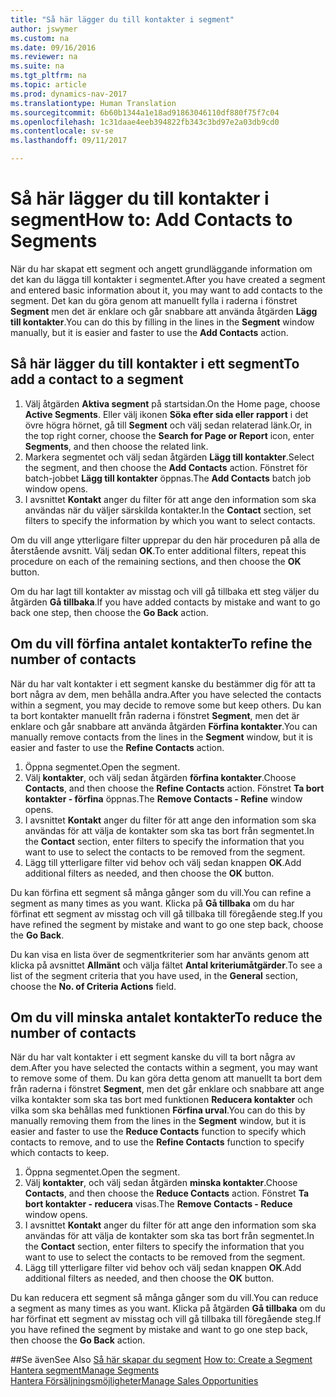 ```yaml
---
title: "Så här lägger du till kontakter i segment"
author: jswymer
ms.custom: na
ms.date: 09/16/2016
ms.reviewer: na
ms.suite: na
ms.tgt_pltfrm: na
ms.topic: article
ms.prod: dynamics-nav-2017
ms.translationtype: Human Translation
ms.sourcegitcommit: 6b60b1344a1e18ad91863046110df880f75f7c04
ms.openlocfilehash: 1c31daae4eeb394822fb343c3bd97e2a03db9cd0
ms.contentlocale: sv-se
ms.lasthandoff: 09/11/2017

---
```

# <a name="how-to-add-contacts-to-segments"></a><span data-ttu-id="5a40d-102">Så här lägger du till kontakter i segment</span><span class="sxs-lookup"><span data-stu-id="5a40d-102">How to: Add Contacts to Segments</span></span>
<span data-ttu-id="5a40d-103">När du har skapat ett segment och angett grundläggande information om det kan du lägga till kontakter i segmentet.</span><span class="sxs-lookup"><span data-stu-id="5a40d-103">After you have created a segment and entered basic information about it, you may want to add contacts to the segment.</span></span> <span data-ttu-id="5a40d-104">Det kan du göra genom att manuellt fylla i raderna i fönstret **Segment** men det är enklare och går snabbare att använda åtgärden **Lägg till kontakter**.</span><span class="sxs-lookup"><span data-stu-id="5a40d-104">You can do this by filling in the lines in the **Segment** window manually, but it is easier and faster to use the **Add Contacts** action.</span></span>

## <a name="to-add-a-contact-to-a-segment"></a><span data-ttu-id="5a40d-105">Så här lägger du till kontakter i ett segment</span><span class="sxs-lookup"><span data-stu-id="5a40d-105">To add a contact to a segment</span></span>
1. <span data-ttu-id="5a40d-106">Välj åtgärden **Aktiva segment** på startsidan.</span><span class="sxs-lookup"><span data-stu-id="5a40d-106">On the Home page, choose **Active Segments**.</span></span> <span data-ttu-id="5a40d-107">Eller välj ikonen **Söka efter sida eller rapport** i det övre högra hörnet, gå till **Segment** och välj sedan relaterad länk.</span><span class="sxs-lookup"><span data-stu-id="5a40d-107">Or, in the top right corner, choose the **Search for Page or Report** icon, enter **Segments**, and then choose the related link.</span></span>  
2. <span data-ttu-id="5a40d-108">Markera segmentet och välj sedan åtgärden **Lägg till kontakter**.</span><span class="sxs-lookup"><span data-stu-id="5a40d-108">Select the segment, and then choose the **Add Contacts** action.</span></span> <span data-ttu-id="5a40d-109">Fönstret för batch-jobbet **Lägg till kontakter** öppnas.</span><span class="sxs-lookup"><span data-stu-id="5a40d-109">The **Add Contacts** batch job window opens.</span></span>
3. <span data-ttu-id="5a40d-110">I avsnittet **Kontakt** anger du filter för att ange den information som ska användas när du väljer särskilda kontakter.</span><span class="sxs-lookup"><span data-stu-id="5a40d-110">In the **Contact** section, set filters to specify the information by which you want to select contacts.</span></span>

<span data-ttu-id="5a40d-111">Om du vill ange ytterligare filter upprepar du den här proceduren på alla de återstående avsnitt. Välj sedan **OK**.</span><span class="sxs-lookup"><span data-stu-id="5a40d-111">To enter additional filters, repeat this procedure on each of the remaining sections, and then choose the **OK** button.</span></span>

<span data-ttu-id="5a40d-112">Om du har lagt till kontakter av misstag och vill gå tillbaka ett steg väljer du åtgärden **Gå tillbaka**.</span><span class="sxs-lookup"><span data-stu-id="5a40d-112">If you have added contacts by mistake and want to go back one step, then choose the **Go Back** action.</span></span>

## <a name="to-refine-the-number-of-contacts"></a><span data-ttu-id="5a40d-113">Om du vill förfina antalet kontakter</span><span class="sxs-lookup"><span data-stu-id="5a40d-113">To refine the number of contacts</span></span>
<span data-ttu-id="5a40d-114">När du har valt kontakter i ett segment kanske du bestämmer dig för att ta bort några av dem, men behålla andra.</span><span class="sxs-lookup"><span data-stu-id="5a40d-114">After you have selected the contacts within a segment, you may decide to remove some but keep others.</span></span> <span data-ttu-id="5a40d-115">Du kan ta bort kontakter manuellt från raderna i fönstret **Segment**, men det är enklare och går snabbare att använda åtgärden **Förfina kontakter**.</span><span class="sxs-lookup"><span data-stu-id="5a40d-115">You can manually remove contacts from the lines in the **Segment** window, but it is easier and faster to use the **Refine Contacts** action.</span></span>

1. <span data-ttu-id="5a40d-116">Öppna segmentet.</span><span class="sxs-lookup"><span data-stu-id="5a40d-116">Open the segment.</span></span>
2. <span data-ttu-id="5a40d-117">Välj **kontakter**, och välj sedan åtgärden **förfina kontakter**.</span><span class="sxs-lookup"><span data-stu-id="5a40d-117">Choose **Contacts**, and then choose the **Refine Contacts** action.</span></span> <span data-ttu-id="5a40d-118">Fönstret **Ta bort kontakter - förfina** öppnas.</span><span class="sxs-lookup"><span data-stu-id="5a40d-118">The **Remove Contacts - Refine** window opens.</span></span>
3. <span data-ttu-id="5a40d-119">I avsnittet **Kontakt** anger du filter för att ange den information som ska användas för att välja de kontakter som ska tas bort från segmentet.</span><span class="sxs-lookup"><span data-stu-id="5a40d-119">In the **Contact** section, enter filters to specify the information that you want to use to select the contacts to be removed from the segment.</span></span>
4. <span data-ttu-id="5a40d-120">Lägg till ytterligare filter vid behov och välj sedan knappen **OK**.</span><span class="sxs-lookup"><span data-stu-id="5a40d-120">Add additional filters as needed, and then choose the **OK** button.</span></span>

<span data-ttu-id="5a40d-121">Du kan förfina ett segment så många gånger som du vill.</span><span class="sxs-lookup"><span data-stu-id="5a40d-121">You can refine a segment as many times as you want.</span></span> <span data-ttu-id="5a40d-122">Klicka på **Gå tillbaka** om du har förfinat ett segment av misstag och vill gå tillbaka till föregående steg.</span><span class="sxs-lookup"><span data-stu-id="5a40d-122">If you have refined the segment by mistake and want to go one step back, choose the **Go Back**.</span></span>

<span data-ttu-id="5a40d-123">Du kan visa en lista över de segmentkriterier som har använts genom att klicka på avsnittet **Allmänt** och välja fältet **Antal kriteriumåtgärder**.</span><span class="sxs-lookup"><span data-stu-id="5a40d-123">To see a list of the segment criteria that you have used, in the **General** section, choose the **No. of Criteria Actions** field.</span></span>

## <a name="to-reduce-the-number-of-contacts"></a><span data-ttu-id="5a40d-124">Om du vill minska antalet kontakter</span><span class="sxs-lookup"><span data-stu-id="5a40d-124">To reduce the number of contacts</span></span>
<span data-ttu-id="5a40d-125">När du har valt kontakter i ett segment kanske du vill ta bort några av dem.</span><span class="sxs-lookup"><span data-stu-id="5a40d-125">After you have selected the contacts within a segment, you may want to remove some of them.</span></span> <span data-ttu-id="5a40d-126">Du kan göra detta genom att manuellt ta bort dem från raderna i fönstret **Segment**, men det går enklare och snabbare att ange vilka kontakter som ska tas bort med funktionen **Reducera kontakter** och vilka som ska behållas med funktionen **Förfina urval**.</span><span class="sxs-lookup"><span data-stu-id="5a40d-126">You can do this by manually removing them from the lines in the **Segment** window, but it is easier and faster to use the **Reduce Contacts** function to specify which contacts to remove, and to use the **Refine Contacts** function to specify which contacts to keep.</span></span>

1. <span data-ttu-id="5a40d-127">Öppna segmentet.</span><span class="sxs-lookup"><span data-stu-id="5a40d-127">Open the segment.</span></span>
2. <span data-ttu-id="5a40d-128">Välj **kontakter**, och välj sedan åtgärden **minska kontakter**.</span><span class="sxs-lookup"><span data-stu-id="5a40d-128">Choose **Contacts**, and then choose the **Reduce Contacts** action.</span></span> <span data-ttu-id="5a40d-129">Fönstret **Ta bort kontakter - reducera** visas.</span><span class="sxs-lookup"><span data-stu-id="5a40d-129">The **Remove Contacts - Reduce** window opens.</span></span>
3. <span data-ttu-id="5a40d-130">I avsnittet **Kontakt** anger du filter för att ange den information som ska användas för att välja de kontakter som ska tas bort från segmentet.</span><span class="sxs-lookup"><span data-stu-id="5a40d-130">In the **Contact** section, enter filters to specify the information that you want to use to select the contacts to be removed from the segment.</span></span>
4. <span data-ttu-id="5a40d-131">Lägg till ytterligare filter vid behov och välj sedan knappen **OK**.</span><span class="sxs-lookup"><span data-stu-id="5a40d-131">Add additional filters as needed, and then choose the **OK** button.</span></span>

<span data-ttu-id="5a40d-132">Du kan reducera ett segment så många gånger som du vill.</span><span class="sxs-lookup"><span data-stu-id="5a40d-132">You can reduce a segment as many times as you want.</span></span> <span data-ttu-id="5a40d-133">Klicka på åtgärden **Gå tillbaka** om du har förfinat ett segment av misstag och vill gå tillbaka till föregående steg.</span><span class="sxs-lookup"><span data-stu-id="5a40d-133">If you have refined the segment by mistake and want to go one step back, then choose the **Go Back** action.</span></span>

##<a name="see-also"></a><span data-ttu-id="5a40d-134">Se även</span><span class="sxs-lookup"><span data-stu-id="5a40d-134">See Also</span></span>
<span data-ttu-id="5a40d-135">[Så här skapar du segment](marketing-how-create-segment.md) </span><span class="sxs-lookup"><span data-stu-id="5a40d-135">[How to: Create a Segment](marketing-how-create-segment.md) </span></span>  
[<span data-ttu-id="5a40d-136">Hantera segment</span><span class="sxs-lookup"><span data-stu-id="5a40d-136">Manage Segments</span></span>](marketing-segments.md)  
[<span data-ttu-id="5a40d-137">Hantera Försäljningsmöjligheter</span><span class="sxs-lookup"><span data-stu-id="5a40d-137">Manage Sales Opportunities</span></span>](marketing-manage-sales-opportunities.md)  

